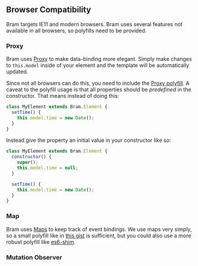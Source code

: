 ## Browser Compatibility

Bram targets IE11 and modern browsers. Bram uses several features not available in all browsers, so polyfills need to be provided.

### Proxy

Bram uses [Proxy](https://developer.mozilla.org/en-US/docs/Web/JavaScript/Reference/Global_Objects/Proxy) to make data-binding more elegant. Simply make changes to `this.model` inside of your element and the template will be automatically updated.

Since not all browsers can do this, you need to include the [Proxy polyfill](https://github.com/GoogleChrome/proxy-polyfill). A caveat to the polyfill usage is that all properties should be *predefined* in the constructor. That means instead of doing this:

```js
class MyElement extends Bram.Element {
  setTime() {
    this.model.time = new Date();
  }
}
```

Instead give the property an initial value in your constructor like so:

```js
class MyElement extends Bram.Element {
  constructor() {
    super();
    this.model.time = null;
  }

  setTime() {
    this.model.time = new Date();
  }
}
```

### Map

Bram uses [Maps](https://developer.mozilla.org/en-US/docs/Web/JavaScript/Reference/Global_Objects/Map) to keep track of event bindings. We use maps very simply, so a small polyfill like in [this gist](https://gist.github.com/matthewp/81199932db5e1e487a2ea6a15983ac73) is sufficient, but you could also use a more robust polyfill like [es6-shim](https://github.com/paulmillr/es6-shim).

### Mutation Observer
